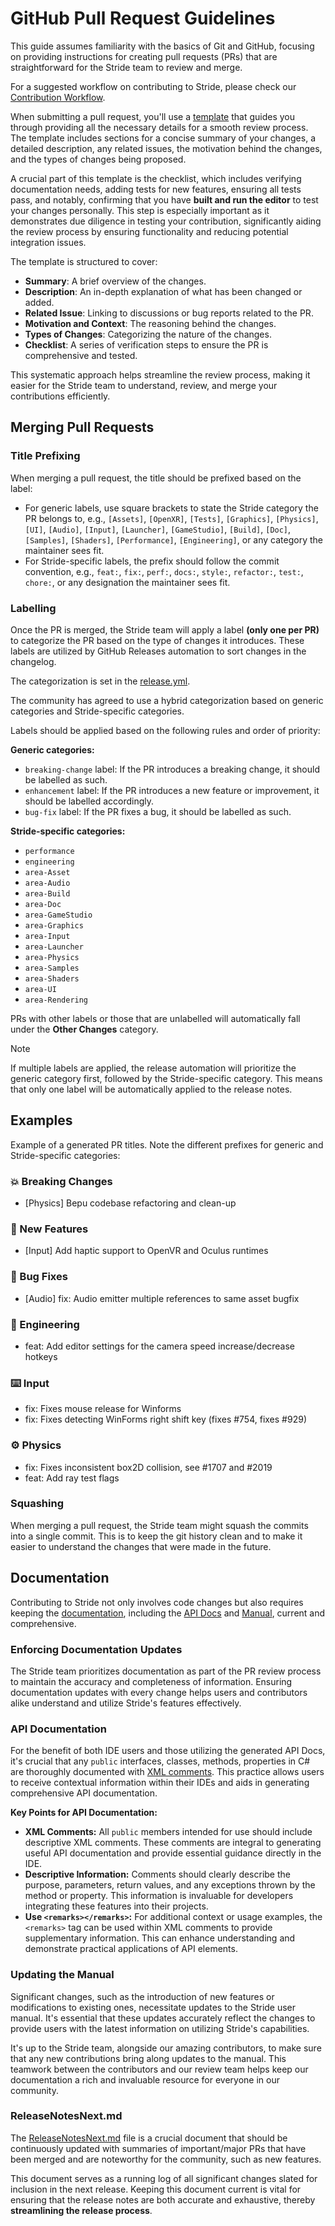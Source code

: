 # GitHub Pull Request Guidelines

This guide assumes familiarity with the basics of Git and GitHub, focusing on providing instructions for creating pull requests (PRs) that are straightforward for the Stride team to review and merge.

For a suggested workflow on contributing to Stride, please check our [Contribution Workflow](index.md).

When submitting a pull request, you'll use a [template](https://github.com/stride3d/stride/blob/master/.github/pull_request_template.md) that guides you through providing all the necessary details for a smooth review process. The template includes sections for a concise summary of your changes, a detailed description, any related issues, the motivation behind the changes, and the types of changes being proposed.

A crucial part of this template is the checklist, which includes verifying documentation needs, adding tests for new features, ensuring all tests pass, and notably, confirming that you have **built and run the editor** to test your changes personally. This step is especially important as it demonstrates due diligence in testing your contribution, significantly aiding the review process by ensuring functionality and reducing potential integration issues.

The template is structured to cover:
- **Summary**: A brief overview of the changes.
- **Description**: An in-depth explanation of what has been changed or added.
- **Related Issue**: Linking to discussions or bug reports related to the PR.
- **Motivation and Context**: The reasoning behind the changes.
- **Types of Changes**: Categorizing the nature of the changes.
- **Checklist**: A series of verification steps to ensure the PR is comprehensive and tested.

This systematic approach helps streamline the review process, making it easier for the Stride team to understand, review, and merge your contributions efficiently.

## Merging Pull Requests

### Title Prefixing

When merging a pull request, the title should be prefixed based on the label:

- For generic labels, use square brackets to state the Stride category the PR belongs to, e.g., `[Assets]`, `[OpenXR]`, `[Tests]`, `[Graphics]`, `[Physics]`, `[UI]`, `[Audio]`, `[Input]`, `[Launcher]`, `[GameStudio]`, `[Build]`, `[Doc]`, `[Samples]`, `[Shaders]`, `[Performance]`, `[Engineering]`, or any category the maintainer sees fit.
- For Stride-specific labels, the prefix should follow the commit convention, e.g., `feat:`, `fix:`, `perf:`, `docs:`, `style:`, `refactor:`, `test:`, `chore:`, or any designation the maintainer sees fit.

### Labelling

Once the PR is merged, the Stride team will apply a label **(only one per PR)** to categorize the PR based on the type of changes it introduces. These labels are utilized by GitHub Releases automation to sort changes in the changelog.

The categorization is set in the [release.yml](https://github.com/stride3d/stride/blob/master/.github/release.yml).

The community has agreed to use a hybrid categorization based on generic categories and Stride-specific categories.

Labels should be applied based on the following rules and order of priority:

**Generic categories:**

- `breaking-change` label: If the PR introduces a breaking change, it should be labelled as such.
- `enhancement` label: If the PR introduces a new feature or improvement, it should be labelled accordingly.
- `bug-fix` label: If the PR fixes a bug, it should be labelled as such.

**Stride-specific categories:**

- `performance`
- `engineering`
- `area-Asset`
- `area-Audio`
- `area-Build`
- `area-Doc`
- `area-GameStudio`
- `area-Graphics`
- `area-Input`
- `area-Launcher`
- `area-Physics`
- `area-Samples`
- `area-Shaders`
- `area-UI`
- `area-Rendering`

PRs with other labels or those that are unlabelled will automatically fall under the **Other Changes** category.

> [!NOTE]
> If multiple labels are applied, the release automation will prioritize the generic category first, followed by the Stride-specific category. This means that only one label will be automatically applied to the release notes.

## Examples

Example of a generated PR titles. Note the different prefixes for generic and Stride-specific categories:

### 💥 Breaking Changes
- [Physics] Bepu codebase refactoring and clean-up

### 🎉 New Features
- [Input] Add haptic support to OpenVR and Oculus runtimes

### 🐞 Bug Fixes

- [Audio] fix: Audio emitter multiple references to same asset bugfix

### 🔧 Engineering

- feat: Add editor settings for the camera speed increase/decrease hotkeys

### ⌨️ Input

- fix: Fixes mouse release for Winforms
- fix: Fixes detecting WinForms right shift key (fixes #754, fixes #929)

### ⚙️ Physics

- fix: Fixes inconsistent box2D collision, see #1707 and #2019
- feat: Add ray test flags

### Squashing

When merging a pull request, the Stride team might squash the commits into a single commit. This is to keep the git history clean and to make it easier to understand the changes that were made in the future.

## Documentation

Contributing to Stride not only involves code changes but also requires keeping the [documentation](https://doc.stride3d.net/latest/en/index.html), including the [API Docs](https://doc.stride3d.net/latest/en/api/index.html) and [Manual](https://doc.stride3d.net/latest/en/manual/index.html), current and comprehensive.

### Enforcing Documentation Updates

The Stride team prioritizes documentation as part of the PR review process to maintain the accuracy and completeness of information. Ensuring documentation updates with every change helps users and contributors alike understand and utilize Stride's features effectively.

### API Documentation

For the benefit of both IDE users and those utilizing the generated API Docs, it's crucial that any `public` interfaces, classes, methods, properties in C# are thoroughly documented with [XML comments](https://dotnet.github.io/docfx/docs/basic-concepts.html). This practice allows users to receive contextual information within their IDEs and aids in generating comprehensive API documentation.

**Key Points for API Documentation:**

- **XML Comments:** All `public` members intended for use should include descriptive XML comments. These comments are integral to generating useful API documentation and provide essential guidance directly in the IDE.
- **Descriptive Information:** Comments should clearly describe the purpose, parameters, return values, and any exceptions thrown by the method or property. This information is invaluable for developers integrating these features into their projects.
- **Use `<remarks></remarks>`:** For additional context or usage examples, the `<remarks>` tag can be used within XML comments to provide supplementary information. This can enhance understanding and demonstrate practical applications of API elements.

### Updating the Manual
Significant changes, such as the introduction of new features or modifications to existing ones, necessitate updates to the Stride user manual. It's essential that these updates accurately reflect the changes to provide users with the latest information on utilizing Stride's capabilities.

It's up to the Stride team, alongside our amazing contributors, to make sure that any new contributions bring along updates to the manual. This teamwork between the contributors and our review team helps keep our documentation a rich and invaluable resource for everyone in our community.

### ReleaseNotesNext.md

The [ReleaseNotesNext.md](https://doc.stride3d.net/latest/en/ReleaseNotes/ReleaseNotesNext.html) file is a crucial document that should be continuously updated with summaries of important/major PRs that have been merged and are noteworthy for the community, such as new features.

This document serves as a running log of all significant changes slated for inclusion in the next release. Keeping this document current is vital for ensuring that the release notes are both accurate and exhaustive, thereby **streamlining the release process**.